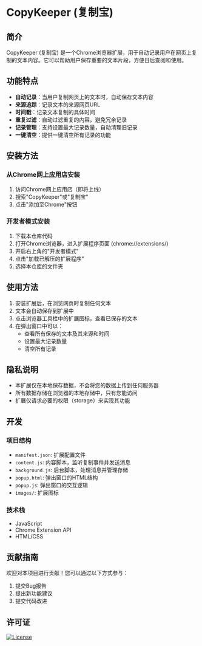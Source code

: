 # CopyKeeper (复制宝)

## 简介

CopyKeeper (复制宝) 是一个Chrome浏览器扩展，用于自动记录用户在网页上复制的文本内容。它可以帮助用户保存重要的文本片段，方便日后查阅和使用。

## 功能特点

- **自动记录**：当用户复制网页上的文本时，自动保存文本内容
- **来源追踪**：记录文本的来源网页URL
- **时间戳**：记录文本复制的具体时间
- **重复过滤**：自动过滤重复的内容，避免冗余记录
- **记录管理**：支持设置最大记录数量，自动清理旧记录
- **一键清空**：提供一键清空所有记录的功能

## 安装方法

### 从Chrome网上应用店安装

1. 访问Chrome网上应用店（即将上线）
2. 搜索"CopyKeeper"或"复制宝"
3. 点击"添加至Chrome"按钮

### 开发者模式安装

1. 下载本仓库代码
2. 打开Chrome浏览器，进入扩展程序页面 (chrome://extensions/)
3. 开启右上角的"开发者模式"
4. 点击"加载已解压的扩展程序"
5. 选择本仓库的文件夹

## 使用方法

1. 安装扩展后，在浏览网页时复制任何文本
2. 文本会自动保存到扩展中
3. 点击浏览器工具栏中的扩展图标，查看已保存的文本
4. 在弹出窗口中可以：
   - 查看所有保存的文本及其来源和时间
   - 设置最大记录数量
   - 清空所有记录

## 隐私说明

- 本扩展仅在本地保存数据，不会将您的数据上传到任何服务器
- 所有数据存储在浏览器的本地存储中，只有您能访问
- 扩展仅请求必要的权限（storage）来实现其功能

## 开发

### 项目结构

- `manifest.json`: 扩展配置文件
- `content.js`: 内容脚本，监听复制事件并发送消息
- `background.js`: 后台脚本，处理消息并管理存储
- `popup.html`: 弹出窗口的HTML结构
- `popup.js`: 弹出窗口的交互逻辑
- `images/`: 扩展图标

### 技术栈

- JavaScript
- Chrome Extension API
- HTML/CSS

## 贡献指南

欢迎对本项目进行贡献！您可以通过以下方式参与：

1. 提交Bug报告
2. 提出新功能建议
3. 提交代码改进

## 许可证

[![License](https://img.shields.io/badge/License-MIT-blue.svg)](LICENSE) 
